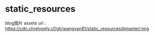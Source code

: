 # static_resources

blog图片
assets url : <https://cdn.chrelyonly.cf/gh/wangyan81/static_resources@master/:img>
